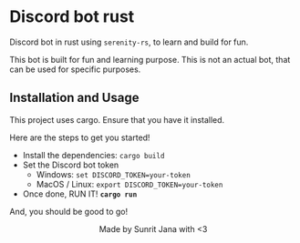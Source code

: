 # Discord bot rust

Discord bot in rust using `serenity-rs`, to learn and build for fun.

This bot is built for fun and learning purpose. This is not an actual
bot, that can be used for specific purposes.

## Installation and Usage

This project uses cargo. Ensure that you have it installed.

Here are the steps to get you started!

- Install the dependencies: `cargo build`
- Set the Discord bot token
  - Windows: `set DISCORD_TOKEN=your-token`
  - MacOS / Linux: `export DISCORD_TOKEN=your-token`
- Once done, RUN IT! **`cargo run`**

And, you should be good to go!

<div align="center">
  Made by Sunrit Jana with <3
</div>
